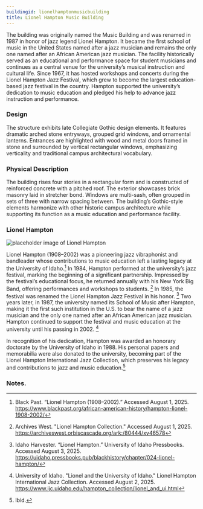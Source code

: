 ```yaml
---
buildingid: lionelhamptonmusicbuilding
title: Lionel Hampton Music Building
---
```


The building was originally named the Music Building and was renamed in 1987 in honor of jazz legend Lionel Hampton. It became the first school of music in the United States named after a jazz musician and remains the only one named after an African American jazz musician. The facility historically served as an educational and performance space for student musicians and continues as a central venue for the university’s musical instruction and cultural life. Since 1967, it has hosted workshops and concerts during the Lionel Hampton Jazz Festival, which grew to become the largest education-based jazz festival in the country. Hampton supported the university’s dedication to music education and pledged his help to advance jazz instruction and performance. 

### Design

The structure exhibits late Collegiate Gothic design elements. It features dramatic arched stone entryways, grouped grid windows, and ornamental lanterns. Entrances are highlighted with wood and metal doors framed in stone and surrounded by vertical rectangular windows, emphasizing verticality and traditional campus architectural vocabulary. 

### Physical Description

The building rises four stories in a rectangular form and is constructed of reinforced concrete with a pitched roof. The exterior showcases brick masonry laid in stretcher bond. Windows are multi-sash, often grouped in sets of three with narrow spacing between. The building’s Gothic-style elements harmonize with other historic campus architecture while supporting its function as a music education and performance facility. 

### Lionel Hampton 
![placeholder image of Lionel Hampton](https://objects.lib.uidaho.edu/ijc/hampton_collection/ijc_lionel_hampton_2971.jpg)


Lionel Hampton (1908–2002) was a pioneering jazz vibraphonist and bandleader whose contributions to music education left a lasting legacy at the University of Idaho.[^4] In 1984, Hampton performed at the university’s jazz festival, marking the beginning of a significant partnership. Impressed by the festival’s educational focus, he returned annually with his New York Big Band, offering performances and workshops to students. [^5] In 1985, the festival was renamed the Lionel Hampton Jazz Festival in his honor. [^6] Two years later, in 1987, the university named its School of Music after Hampton, making it the first such institution in the U.S. to bear the name of a jazz musician and the only one named after an African American jazz musician. Hampton continued to support the festival and music education at the university until his passing in 2002. [^7]

In recognition of his dedication, Hampton was awarded an honorary doctorate by the University of Idaho in 1988. His personal papers and memorabilia were also donated to the university, becoming part of the Lionel Hampton International Jazz Collection, which preserves his legacy and contributions to jazz and music education.[^8]

### Notes. 
[^1]: Nathan J. Moody, “National Register of Historic Places—Registration Form: The University of Idaho Historic District,” initial submission to Idaho SHPO, unpublished, University of Idaho, Moscow, Idaho, May 7, 2025, 39-40. 
[^2]: Ibid. 
[^3]: Ibid. 
[^4]: Black Past. “Lionel Hampton (1908–2002).” Accessed August 1, 2025. https://www.blackpast.org/african-american-history/hampton-lionel-1908-2002/
[^5]: Archives West. "Lionel Hampton Collection." Accessed August 1, 2025.
https://archiveswest.orbiscascade.org/ark:/80444/xv46578 
[^6]:Idaho Harvester. “Lionel Hampton.” University of Idaho Pressbooks. Accessed August 3, 2025. https://uidaho.pressbooks.pub/blackhistory/chapter/024-lionel-hampton/ 
[^7]:University of Idaho. "Lionel and the University of Idaho." Lionel Hampton International Jazz Collection. Accessed August 2, 2025.
https://www.ijc.uidaho.edu/hampton_collection/lionel_and_ui.html 
[^8]: Ibid. 